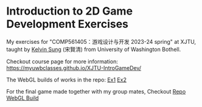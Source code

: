 # Introduction to 2D Game Development Exercises

My exercises for "COMP561405：游戏设计与开发 2023-24 spring" at XJTU, taught by [Kelvin Sung](https://faculty.washington.edu/ksung/) (宋賢清) from University of Washington Bothell.

Checkout course page for more information: <https://myuwbclasses.github.io/XJTU-IntroGameDev/>

The WebGL builds of works in the repo: [Ex1](https://yy4382.github.io/unity-class-exercise/Ex1/) [Ex2](https://yy4382.github.io/unity-class-exercise/Ex2/)

For the final game made together with my group mates, Checkout [Repo](https://github.com/NullRefMaster/Suicide) [WebGL Build](https://nullrefmaster.github.io/Suicide/)

